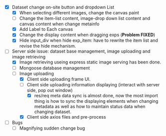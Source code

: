 - [x] Dataset change on-site button and dropdown List
  - [x] When selecting different images, change the canvas paint
  - [ ] Change the item-list content, image-drop down list content and canvas content when change metainfo
  - [x] Add Label to Each canvas
  - [x] Change the display content when dragging exps (**Problem FIXED**)
  - [x] Hide input_div when hide exp_item: have to rewrite the item list and revise the hide mechanism.
- [ ] Server side issue: dataset base management, image uploading and image retrieving
  - [x] Image retrieving useing express static image serving has been done.
  - [ ] Mongoose database management
  - [ ] Image uploading
    - [x] Client side uploading frame UI.
    - [ ] Client side uploading information displaying (interact with server side, pop out window)
      - [x] res/req meta data sync is almost done, now the most import thing is how to sync the displaying elements when changing metadata as well as how to maintain status data when changing dataset.
    - [x] Client side axios files and pre-process
- [ ] Bugs
  - [ ] Magnifying sudden change bug